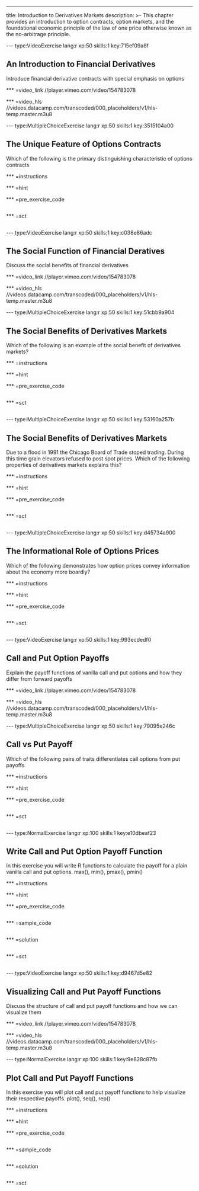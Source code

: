 ---
title: Introduction to Derivatives Markets
description: >-
  This chapter provides an introduction to option contracts, option markets, and
  the foundational economic principle of the law of one price otherwise known as
  the no-arbitrage principle.

--- type:VideoExercise lang:r xp:50 skills:1 key:715ef09a8f
## An Introduction to Financial Derivatives

Introduce financial derivative contracts with special emphasis on options

*** =video_link
//player.vimeo.com/video/154783078

*** =video_hls
//videos.datacamp.com/transcoded/000_placeholders/v1/hls-temp.master.m3u8

--- type:MultipleChoiceExercise lang:r xp:50 skills:1 key:3515104a00
## The Unique Feature of Options Contracts

Which of the following is the primary distinguishing characteristic of options contracts

*** =instructions

*** =hint

*** =pre_exercise_code
```{r}

```

*** =sct
```{r}

```

--- type:VideoExercise lang:r xp:50 skills:1 key:c038e86adc
## The Social Function of Financial Deratives

Discuss the social benefits of financial derivatives

*** =video_link
//player.vimeo.com/video/154783078

*** =video_hls
//videos.datacamp.com/transcoded/000_placeholders/v1/hls-temp.master.m3u8

--- type:MultipleChoiceExercise lang:r xp:50 skills:1 key:51cbb9a904
## The Social Benefits of Derivatives Markets

Which of the following is an example of the social benefit of derivatives markets?

*** =instructions

*** =hint

*** =pre_exercise_code
```{r}

```

*** =sct
```{r}

```

--- type:MultipleChoiceExercise lang:r xp:50 skills:1 key:53160a257b
## The Social Benefits of Derivatives Markets

Due to a flood in 1991 the Chicago Board of Trade stoped trading. During this time grain elevators refused to post spot prices. Which of the following properties of derivatives markets explains this?

*** =instructions

*** =hint

*** =pre_exercise_code
```{r}

```

*** =sct
```{r}

```

--- type:MultipleChoiceExercise lang:r xp:50 skills:1 key:d45734a900
## The Informational Role of Options Prices

Which of the following demonstrates how option prices convey information about the economy more boardly?

*** =instructions

*** =hint

*** =pre_exercise_code
```{r}

```

*** =sct
```{r}

```

--- type:VideoExercise lang:r xp:50 skills:1 key:993ecdedf0
## Call and Put Option Payoffs

Explain the payoff functions of vanilla call and put options and how they differ from forward payoffs

*** =video_link
//player.vimeo.com/video/154783078

*** =video_hls
//videos.datacamp.com/transcoded/000_placeholders/v1/hls-temp.master.m3u8

--- type:MultipleChoiceExercise lang:r xp:50 skills:1 key:79095e246c
## Call vs Put Payoff

Which of the following pairs of traits differentiates call options from put payoffs

*** =instructions

*** =hint

*** =pre_exercise_code
```{r}

```

*** =sct
```{r}

```

--- type:NormalExercise lang:r xp:100 skills:1 key:e10dbeaf23
## Write Call and Put Option Payoff Function

In this exercise you will write R functions to calculate the payoff for a plain vanilla call and put options. max(), min(), pmax(), pmin()

*** =instructions

*** =hint

*** =pre_exercise_code
```{r}

```

*** =sample_code
```{r}

```

*** =solution
```{r}

```

*** =sct
```{r}

```

--- type:VideoExercise lang:r xp:50 skills:1 key:d9467d5e82
## Visualizing Call and Put Payoff Functions

Discuss the structure of call and put payoff functions and how we can visualize them

*** =video_link
//player.vimeo.com/video/154783078

*** =video_hls
//videos.datacamp.com/transcoded/000_placeholders/v1/hls-temp.master.m3u8

--- type:NormalExercise lang:r xp:100 skills:1 key:9e828c87fb
## Plot Call and Put Payoff Functions

In this exercise you will plot call and put payoff functions to help visualize their respective payoffs. plot(), seq(), rep()

*** =instructions

*** =hint

*** =pre_exercise_code
```{r}

```

*** =sample_code
```{r}

```

*** =solution
```{r}

```

*** =sct
```{r}

```
